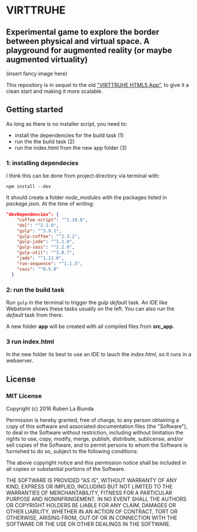 # VIRTTRUHE
## Experimental game to explore the border between physical and virtual space. A playground for augmented reality (or maybe augmented virtuality)

(insert fancy image here)

This repository is in sequel to the old ["VIRTTRUHE HTML5 App"](https://github.com/gitbreaker222/virttruhe_html5_app), to give it a clean start and making it more scalable.

## Getting started

As long as there is no installer script, you need to:
 - install the dependencies for the build task (1)
 - run the the build task (2)
 - run the index.html from the new app folder (3)

 ### 1: installing dependecies

 I think this can be done from project directory via terminal with:
 ```
 npm install --dev
 ```
 It should create a folder _node_modules_ with the packages listed in _package.json_. At the time of writing:
 ```json
 "devDependencies": {
     "coffee-script": "^1.10.0",
     "del": "^2.2.0",
     "gulp": "^3.9.1",
     "gulp-coffee": "^2.3.2",
     "gulp-jade": "^1.1.0",
     "gulp-sass": "^2.2.0",
     "gulp-util": "^3.0.7",
     "jade": "^1.11.0",
     "run-sequence": "^1.1.5",
     "sass": "^0.5.0"
   }
 ```

 ### 2: run the build task

 Run ```gulp``` in the terminal to trigger the _gulp default_ task. An IDE like Webstorm shows these tasks usually on the left. You can also run the _default_ task from there.

  A new folder **app** will be created with all compiled files from **src_app**.

 ### 3 run index.html

 In the new folder its best to use an IDE to lauch the _index.html_, so it runs in a webserver.

 ## License

 ### MIT License

 Copyright (c) 2016 Ruben La Biunda

 Permission is hereby granted, free of charge, to any person obtaining a copy of this software and associated documentation files (the "Software"), to deal in the Software without restriction, including without limitation the rights to use, copy, modify, merge, publish, distribute, sublicense, and/or sell copies of the Software, and to permit persons to whom the Software is furnished to do so, subject to the following conditions:

 The above copyright notice and this permission notice shall be included in all copies or substantial portions of the Software.

 THE SOFTWARE IS PROVIDED "AS IS", WITHOUT WARRANTY OF ANY KIND, EXPRESS OR IMPLIED, INCLUDING BUT NOT LIMITED TO THE WARRANTIES OF MERCHANTABILITY, FITNESS FOR A PARTICULAR PURPOSE AND NONINFRINGEMENT. IN NO EVENT SHALL THE AUTHORS OR COPYRIGHT HOLDERS BE LIABLE FOR ANY CLAIM, DAMAGES OR OTHER LIABILITY, WHETHER IN AN ACTION OF CONTRACT, TORT OR OTHERWISE, ARISING FROM, OUT OF OR IN CONNECTION WITH THE SOFTWARE OR THE USE OR OTHER DEALINGS IN THE SOFTWARE.

